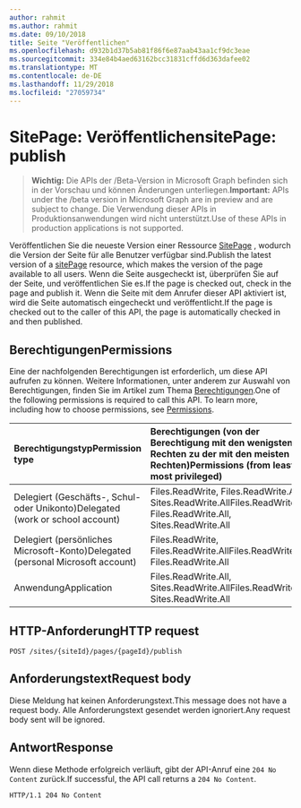 ```yaml
---
author: rahmit
ms.author: rahmit
ms.date: 09/10/2018
title: Seite "Veröffentlichen"
ms.openlocfilehash: d932b1d37b5ab81f86f6e87aab43aa1cf9dc3eae
ms.sourcegitcommit: 334e84b4aed63162bcc31831cffd6d363dafee02
ms.translationtype: MT
ms.contentlocale: de-DE
ms.lasthandoff: 11/29/2018
ms.locfileid: "27059734"
---
```

# <a name="sitepage-publish"></a><span data-ttu-id="4eb84-102">SitePage: Veröffentlichen</span><span class="sxs-lookup"><span data-stu-id="4eb84-102">sitePage: publish</span></span>

> <span data-ttu-id="4eb84-103">**Wichtig:** Die APIs der /Beta-Version in Microsoft Graph befinden sich in der Vorschau und können Änderungen unterliegen.</span><span class="sxs-lookup"><span data-stu-id="4eb84-103">**Important:** APIs under the /beta version in Microsoft Graph are in preview and are subject to change.</span></span> <span data-ttu-id="4eb84-104">Die Verwendung dieser APIs in Produktionsanwendungen wird nicht unterstützt.</span><span class="sxs-lookup"><span data-stu-id="4eb84-104">Use of these APIs in production applications is not supported.</span></span>

<span data-ttu-id="4eb84-105">Veröffentlichen Sie die neueste Version einer Ressource [SitePage][] , wodurch die Version der Seite für alle Benutzer verfügbar sind.</span><span class="sxs-lookup"><span data-stu-id="4eb84-105">Publish the latest version of a [sitePage][] resource, which makes the version of the page available to all users.</span></span> <span data-ttu-id="4eb84-106">Wenn die Seite ausgecheckt ist, überprüfen Sie auf der Seite, und veröffentlichen Sie es.</span><span class="sxs-lookup"><span data-stu-id="4eb84-106">If the page is checked out, check in the page and publish it.</span></span> <span data-ttu-id="4eb84-107">Wenn die Seite mit dem Anrufer dieser API aktiviert ist, wird die Seite automatisch eingecheckt und veröffentlicht.</span><span class="sxs-lookup"><span data-stu-id="4eb84-107">If the page is checked out to the caller of this API, the page is automatically checked in and then published.</span></span>

[sitePage]: ../resources/sitepage.md

## <a name="permissions"></a><span data-ttu-id="4eb84-109">Berechtigungen</span><span class="sxs-lookup"><span data-stu-id="4eb84-109">Permissions</span></span>

<span data-ttu-id="4eb84-p103">Eine der nachfolgenden Berechtigungen ist erforderlich, um diese API aufrufen zu können. Weitere Informationen, unter anderem zur Auswahl von Berechtigungen, finden Sie im Artikel zum Thema [Berechtigungen](/graph/permissions-reference).</span><span class="sxs-lookup"><span data-stu-id="4eb84-p103">One of the following permissions is required to call this API. To learn more, including how to choose permissions, see [Permissions](/graph/permissions-reference).</span></span>

|<span data-ttu-id="4eb84-112">Berechtigungstyp</span><span class="sxs-lookup"><span data-stu-id="4eb84-112">Permission type</span></span>      | <span data-ttu-id="4eb84-113">Berechtigungen (von der Berechtigung mit den wenigsten Rechten zu der mit den meisten Rechten)</span><span class="sxs-lookup"><span data-stu-id="4eb84-113">Permissions (from least to most privileged)</span></span>              |
|:--------------------|:---------------------------------------------------------|
|<span data-ttu-id="4eb84-114">Delegiert (Geschäfts-, Schul- oder Unikonto)</span><span class="sxs-lookup"><span data-stu-id="4eb84-114">Delegated (work or school account)</span></span> | <span data-ttu-id="4eb84-115">Files.ReadWrite, Files.ReadWrite.All, Sites.ReadWrite.All</span><span class="sxs-lookup"><span data-stu-id="4eb84-115">Files.ReadWrite, Files.ReadWrite.All, Sites.ReadWrite.All</span></span>    |
|<span data-ttu-id="4eb84-116">Delegiert (persönliches Microsoft-Konto)</span><span class="sxs-lookup"><span data-stu-id="4eb84-116">Delegated (personal Microsoft account)</span></span> | <span data-ttu-id="4eb84-117">Files.ReadWrite, Files.ReadWrite.All</span><span class="sxs-lookup"><span data-stu-id="4eb84-117">Files.ReadWrite, Files.ReadWrite.All</span></span>    |
|<span data-ttu-id="4eb84-118">Anwendung</span><span class="sxs-lookup"><span data-stu-id="4eb84-118">Application</span></span> | <span data-ttu-id="4eb84-119">Files.ReadWrite.All, Sites.ReadWrite.All</span><span class="sxs-lookup"><span data-stu-id="4eb84-119">Files.ReadWrite.All, Sites.ReadWrite.All</span></span> |

## <a name="http-request"></a><span data-ttu-id="4eb84-120">HTTP-Anforderung</span><span class="sxs-lookup"><span data-stu-id="4eb84-120">HTTP request</span></span>

<!-- { "blockType": "ignored" } -->

```http
POST /sites/{siteId}/pages/{pageId}/publish
```

## <a name="request-body"></a><span data-ttu-id="4eb84-121">Anforderungstext</span><span class="sxs-lookup"><span data-stu-id="4eb84-121">Request body</span></span>

<span data-ttu-id="4eb84-122">Diese Meldung hat keinen Anforderungstext.</span><span class="sxs-lookup"><span data-stu-id="4eb84-122">This message does not have a request body.</span></span> <span data-ttu-id="4eb84-123">Alle Anforderungstext gesendet werden ignoriert.</span><span class="sxs-lookup"><span data-stu-id="4eb84-123">Any request body sent will be ignored.</span></span>

## <a name="response"></a><span data-ttu-id="4eb84-124">Antwort</span><span class="sxs-lookup"><span data-stu-id="4eb84-124">Response</span></span>

<span data-ttu-id="4eb84-125">Wenn diese Methode erfolgreich verläuft, gibt der API-Anruf eine `204 No Content` zurück.</span><span class="sxs-lookup"><span data-stu-id="4eb84-125">If successful, the API call returns a `204 No Content`.</span></span>

<!-- { "blockType": "response" } -->

```http
HTTP/1.1 204 No Content
```


<!-- {
  "type": "#page.annotation",
  "description": "Publish a page.",
  "keywords": "publish page",
  "section": "documentation",
  "tocPath": "Pages/Publish"
} -->
